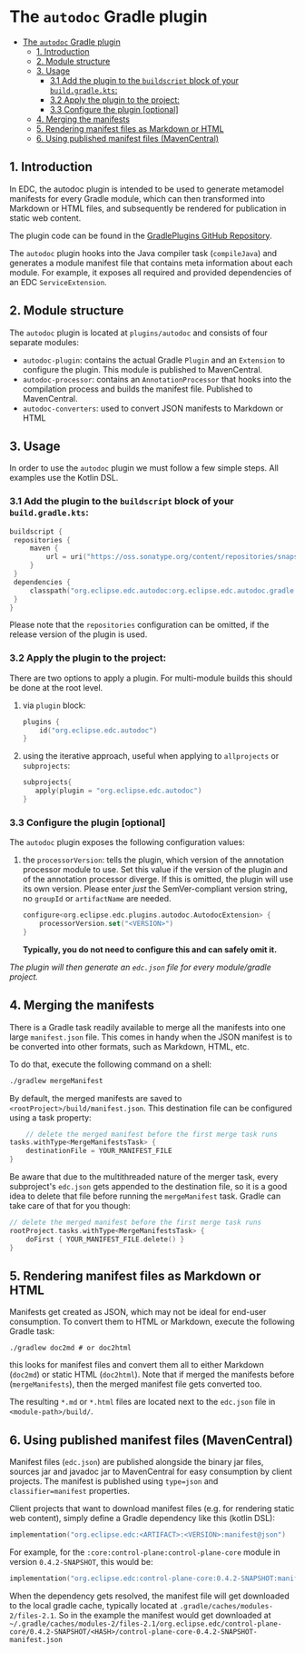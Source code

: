 # The `autodoc` Gradle plugin

<!-- TOC -->
* [The `autodoc` Gradle plugin](#the-autodoc-gradle-plugin)
  * [1. Introduction](#1-introduction)
  * [2. Module structure](#2-module-structure)
  * [3. Usage](#3-usage)
    * [3.1 Add the plugin to the `buildscript` block of your `build.gradle.kts`:](#31-add-the-plugin-to-the-buildscript-block-of-your-buildgradlekts)
    * [3.2 Apply the plugin to the project:](#32-apply-the-plugin-to-the-project)
    * [3.3 Configure the plugin [optional]](#33-configure-the-plugin-optional)
  * [4. Merging the manifests](#4-merging-the-manifests)
  * [5. Rendering manifest files as Markdown or HTML](#5-rendering-manifest-files-as-markdown-or-html)
  * [6. Using published manifest files (MavenCentral)](#6-using-published-manifest-files-mavencentral)
<!-- TOC -->

## 1. Introduction

In EDC, the autodoc plugin is intended to be used to generate metamodel manifests for every Gradle module, which can
then transformed into Markdown or HTML files, and subsequently be rendered for publication in static web content.

The plugin code can be found in the [GradlePlugins GitHub Repository](https://github.com/eclipse-edc/GradlePlugins).

The `autodoc` plugin hooks into the Java compiler task (`compileJava`) and generates a module manifest file that
contains meta information about each module. For example, it exposes all required and provided dependencies of an EDC
`ServiceExtension`.

## 2. Module structure

The `autodoc` plugin is located at `plugins/autodoc` and consists of four separate modules:

- `autodoc-plugin`: contains the actual Gradle `Plugin` and an `Extension` to configure the plugin. This module is
  published to MavenCentral.
- `autodoc-processor`: contains an `AnnotationProcessor` that hooks into the compilation process and builds the manifest
  file. Published to MavenCentral.
- `autodoc-converters`: used to convert JSON manifests to Markdown or HTML

## 3. Usage

In order to use the `autodoc` plugin we must follow a few simple steps. All examples use the Kotlin DSL.

### 3.1 Add the plugin to the `buildscript` block of your `build.gradle.kts`:

   ```kotlin
   buildscript {
    repositories {
        maven {
            url = uri("https://oss.sonatype.org/content/repositories/snapshots/")
        }
    }
    dependencies {
        classpath("org.eclipse.edc.autodoc:org.eclipse.edc.autodoc.gradle.plugin:<VERSION>>")
    }
}
   ```

Please note that the `repositories` configuration can be omitted, if the release version of the plugin is used.

### 3.2 Apply the plugin to the project:

There are two options to apply a plugin. For multi-module builds this should be done at the root level.

1. via `plugin` block:
   ```kotlin
   plugins {
       id("org.eclipse.edc.autodoc")
   }
   ```
2. using the iterative approach, useful when applying to `allprojects` or `subprojects`:
   ```kotlin
   subprojects{
      apply(plugin = "org.eclipse.edc.autodoc")
   }
   ```

### 3.3 Configure the plugin [optional]

The `autodoc` plugin exposes the following configuration values:

1. the `processorVersion`: tells the plugin, which version of the annotation processor module to use. Set this value if
   the version of the plugin and of the annotation processor diverge. If this is omitted, the plugin will use its own
   version. Please enter _just_ the SemVer-compliant version string, no `groupId` or `artifactName` are needed.
   ```kotlin
   configure<org.eclipse.edc.plugins.autodoc.AutodocExtension> {
       processorVersion.set("<VERSION>")
   }
   ```
   **Typically, you do not need to configure this and can safely omit it.**

_The plugin will then generate an `edc.json` file for every module/gradle project._

## 4. Merging the manifests

There is a Gradle task readily available to merge all the manifests into one large `manifest.json` file. This comes in
handy when the JSON manifest is to be converted into other formats, such as Markdown, HTML, etc.

To do that, execute the following command on a shell:

```bash
./gradlew mergeManifest
```

By default, the merged manifests are saved to `<rootProject>/build/manifest.json`. This destination file can be
configured using a task property:

```kotlin
    // delete the merged manifest before the first merge task runs
tasks.withType<MergeManifestsTask> {
    destinationFile = YOUR_MANIFEST_FILE
}
```

Be aware that due to the multithreaded nature of the merger task, every subproject's `edc.json` gets appended to the
destination file, so it is a good idea to delete that file before running the `mergeManifest` task. Gradle can take care
of that for you though:

```kotlin
// delete the merged manifest before the first merge task runs
rootProject.tasks.withType<MergeManifestsTask> {
    doFirst { YOUR_MANIFEST_FILE.delete() }
}
```

## 5. Rendering manifest files as Markdown or HTML

Manifests get created as JSON, which may not be ideal for end-user consumption. To convert them to HTML or Markdown,
execute the following Gradle task:  

```shell
./gradlew doc2md # or doc2html
```

this looks for manifest files and convert them all to either Markdown (`doc2md`) or static HTML (`doc2html`). Note that
if merged the manifests before (`mergeManifests`), then the merged manifest file gets converted too.

The resulting `*.md` or `*.html` files are located next to the `edc.json` file in `<module-path>/build/`.

## 6. Using published manifest files (MavenCentral)

Manifest files (`edc.json`) are published alongside the binary jar files, sources jar and javadoc jar to MavenCentral
for easy consumption by client projects. The manifest is published using `type=json` and `classifier=manifest`
properties. 

Client projects that want to download manifest files (e.g. for rendering static web content), simply define a Gradle
dependency like this (kotlin DSL):

```kotlin
implementation("org.eclipse.edc:<ARTIFACT>:<VERSION>:manifest@json")
```

For example, for the `:core:control-plane:control-plane-core` module in version `0.4.2-SNAPSHOT`, this would be:

```kotlin
implementation("org.eclipse.edc:control-plane-core:0.4.2-SNAPSHOT:manifest@json")
```

When the dependency gets resolved, the manifest file will get downloaded to the local gradle cache, typically located at
`.gradle/caches/modules-2/files-2.1`. So in the example the manifest would get downloaded at
`~/.gradle/caches/modules-2/files-2.1/org.eclipse.edc/control-plane-core/0.4.2-SNAPSHOT/<HASH>/control-plane-core-0.4.2-SNAPSHOT-manifest.json`

